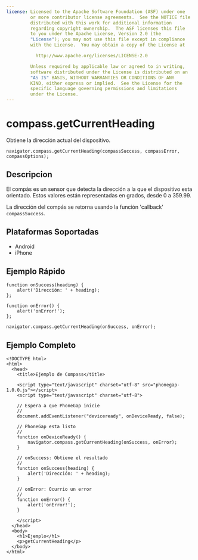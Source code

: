 ```yaml
---
license: Licensed to the Apache Software Foundation (ASF) under one
         or more contributor license agreements.  See the NOTICE file
         distributed with this work for additional information
         regarding copyright ownership.  The ASF licenses this file
         to you under the Apache License, Version 2.0 (the
         "License"); you may not use this file except in compliance
         with the License.  You may obtain a copy of the License at

           http://www.apache.org/licenses/LICENSE-2.0

         Unless required by applicable law or agreed to in writing,
         software distributed under the License is distributed on an
         "AS IS" BASIS, WITHOUT WARRANTIES OR CONDITIONS OF ANY
         KIND, either express or implied.  See the License for the
         specific language governing permissions and limitations
         under the License.
---
```


compass.getCurrentHeading
=========================

Obtiene la dirección actual del dispositivo.

    navigator.compass.getCurrentHeading(compassSuccess, compassError, compassOptions);

Descripcion
-----------

El compás es un sensor que detecta la dirección a la que el dispositivo esta orientado. Estos valores están representadas en grados, desde 0 a 359.99.

La dirección del compás se retorna usando la función 'callback' `compassSuccess`.

Plataformas Soportadas
----------------------

- Android
- iPhone

Ejemplo Rápido
--------------

    function onSuccess(heading) {
        alert('Dirección: ' + heading);
    };

    function onError() {
        alert('onError!');
    };

    navigator.compass.getCurrentHeading(onSuccess, onError);

Ejemplo Completo
----------------

    <!DOCTYPE html>
    <html>
      <head>
        <title>Ejemplo de Compass</title>

        <script type="text/javascript" charset="utf-8" src="phonegap-1.0.0.js"></script>
        <script type="text/javascript" charset="utf-8">

        // Espera a que PhoneGap inicie
        //
        document.addEventListener("deviceready", onDeviceReady, false);

        // PhoneGap esta listo
        //
        function onDeviceReady() {
            navigator.compass.getCurrentHeading(onSuccess, onError);
        }
    
        // onSuccess: Obtiene el resultado
        //
        function onSuccess(heading) {
            alert('Dirección: ' + heading);
        }
    
        // onError: Ocurrio un error
        //
        function onError() {
            alert('onError!');
        }

        </script>
      </head>
      <body>
        <h1>Ejemplo</h1>
        <p>getCurrentHeading</p>
      </body>
    </html>
    
